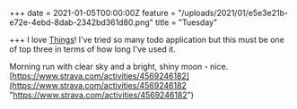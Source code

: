 +++
date = 2021-01-05T00:00:00Z
feature = "/uploads/2021/01/e5e3e21b-e72e-4ebd-8dab-2342bd361d80.png"
title = "Tuesday"

+++
I love [Things](https://culturedcode.com/things/)! I've tried so many todo application but this must be one of top three in terms of how long I've used it.

Morning run with clear sky and a bright, shiny moon - nice. [https://www.strava.com/activities/4569246182](https://www.strava.com/activities/4569246182 "https://www.strava.com/activities/4569246182")